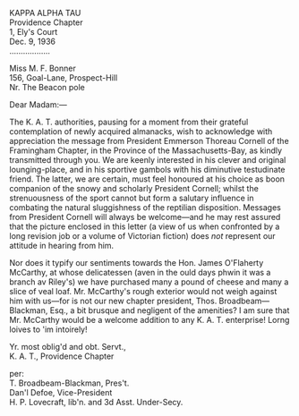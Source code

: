 KAPPA ALPHA TAU  
Providence Chapter  
1, Ely's Court  
Dec. 9, 1936  
..................

Miss M. F. Bonner  
156, Goal-Lane, Prospect-Hill  
Nr. The Beacon pole

Dear Madam:—

The K. A. T. authorities, pausing for a moment from their grateful contemplation of newly acquired almanacks, wish to acknowledge with appreciation the message from President Emmerson Thoreau Cornell of the Framingham Chapter, in the Province of the Massachusetts-Bay, as kindly transmitted through you. We are keenly interested in his clever and original lounging-place, and in his sportive gambols with his diminutive testudinate friend. The latter, we are certain, must feel honoured at his choice as boon companion of the snowy and scholarly President Cornell; whilst the strenuousness of the sport cannot but form a salutary influence in combating the natural sluggishness of the reptilian disposition. Messages from President Cornell will always be welcome—and he may rest assured that the picture enclosed in this letter (a view of us when confronted by a long revision job or a volume of Victorian fiction) does *not* represent our attitude in hearing from him.

Nor does it typify our sentiments towards the Hon. James O'Flaherty McCarthy, at whose delicatessen (aven in the ould days phwin it was a branch av Riley's) we have purchased many a pound of cheese and many a slice of veal loaf. Mr. McCarthy's rough exterior would not weigh against him with us—for is not our new chapter president, Thos. Broadbeam—Blackman, Esq., a bit brusque and negligent of the amenities? I am sure that Mr. McCarthy would be a welcome addition to any K. A. T. enterprise! Lorng loives to 'im intoirely!

Yr. most oblig'd and obt. Servt.,  
K. A. T., Providence Chapter  

per:  
T. Broadbeam-Blackman, Pres't.  
Dan'l Defoe, Vice-President  
H. P. Lovecraft, lib'n. and 3d Asst. Under-Secy.
